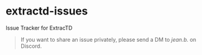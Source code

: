# extractd-issues
Issue Tracker for ExtracTD

> If you want to share an issue privately, please send a DM to *jean.b.* on Discord.
